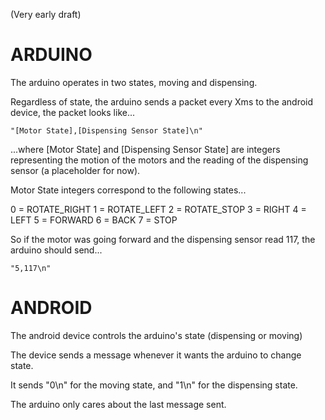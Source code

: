 (Very early draft)

ARDUINO
=========================

The arduino operates in two states, moving and dispensing.

Regardless of state, the arduino sends a packet every Xms to the android device, the packet looks like...

    "[Motor State],[Dispensing Sensor State]\n"

...where [Motor State] and [Dispensing Sensor State] are integers representing the
motion of the motors and the reading of the dispensing sensor (a placeholder for now).

Motor State integers correspond to the following states...

0   =  ROTATE_RIGHT 
1   =  ROTATE_LEFT 
2   =  ROTATE_STOP 
3   =  RIGHT 
4   =  LEFT 
5   =  FORWARD 
6   =  BACK 
7   =  STOP 

So if the motor was going forward and the dispensing sensor read 117, the arduino should send...

    "5,117\n"


ANDROID
=========================

The android device controls the arduino's state (dispensing or moving)

The device sends a message whenever it wants the arduino to change state.

It sends "0\n" for the moving state, and "1\n" for the dispensing state.

The arduino only cares about the last message sent.